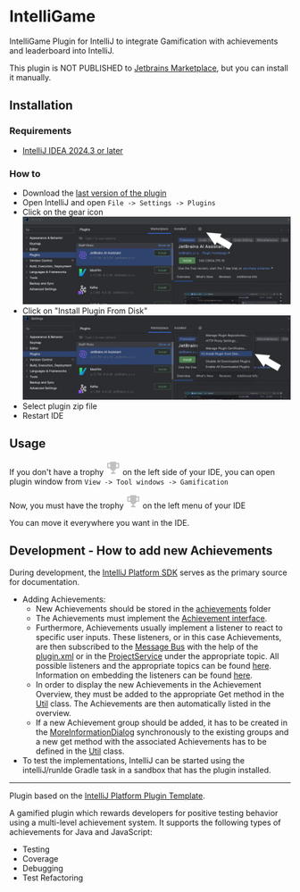 # IntelliGame
IntelliGame Plugin for IntelliJ to integrate Gamification with achievements and leaderboard into IntelliJ.

This plugin is NOT PUBLISHED to [Jetbrains Marketplace](https://plugins.jetbrains.com), but you can install it manually.

## Installation
### Requirements
- [IntelliJ IDEA 2024.3 or later](https://www.jetbrains.com/idea/download)
### How to
- Download the [last version of the plugin](https://github.com/ThibBer/IntelliGame/tags)
- Open IntelliJ and open ``File -> Settings -> Plugins``
- Click on the gear icon 
![cog-wheel.jpg](docs/cog-wheel.jpg)
- Click on "Install Plugin From Disk"
![install-from-disks.jpg](docs/install-from-disks.jpg)
- Select plugin zip file
- Restart IDE

## Usage
If you don't have a trophy ![trophy-tool-window.svg](src/main/resources/icons/trophy-tool-window.svg) on the left side of your IDE, you can open plugin window from ``View -> Tool windows -> Gamification``

Now, you must have the trophy ![trophy-tool-window.svg](src/main/resources/icons/trophy-tool-window.svg) on the left menu of your IDE

You can move it everywhere you want in the IDE.

## Development - How to add new Achievements

During development, the [IntelliJ Platform SDK](https://plugins.jetbrains.com/docs/intellij/welcome.html) serves as the primary source for documentation.

- Adding Achievements:
  - New Achievements should be stored in the [achievements](src/main/kotlin/de/uni_passau/fim/se2/intelligame/achievements) folder
  - The Achievements must implement the [Achievement interface](src/main/kotlin/de/uni_passau/fim/se2/intelligame/achievements/Achievement.kt).
  - Furthermore, Achievements usually implement a listener to react to specific user inputs. 
  These listeners, or in this case Achievements, are then subscribed to the [Message Bus](https://plugins.jetbrains.com/docs/intellij/messaging-infrastructure.html) with the help of the [plugin.xml](src/main/resources/META-INF/plugin.xml) or in the [ProjectService](src/main/kotlin/de/uni_passau/fim/se2/intelligame/services/ProjectService.kt) under the appropriate topic. 
  All possible listeners and the appropriate topics can be found [here](https://plugins.jetbrains.com/docs/intellij/extension-point-list.html#intellij-platform-listeners).
  Information on embedding the listeners can be found [here](https://plugins.jetbrains.com/docs/intellij/plugin-listeners.html).
  - In order to display the new Achievements in the Achievement Overview, they must be added to the appropriate Get method in the [Util](src/main/kotlin/de/uni_passau/fim/se2/intelligame/services/Util.kt) class. The Achievements are then automatically listed in the overview.
  - If a new Achievement group should be added, it has to be created in the [MoreInformationDialog](src/main/kotlin/de/uni_passau/fim/se2/intelligame/components/MoreInformationDialog.kt) synchronously to the existing groups and a new get method with the associated Achievements has to be defined in the [Util](src/main/kotlin/de/uni_passau/fim/se2/intelligame/services/Util.kt) class.
- To test the implementations, IntelliJ can be started using the intelliJ/runIde Gradle task in a sandbox that has the plugin installed.


---
Plugin based on the [IntelliJ Platform Plugin Template][template].

[template]: https://github.com/JetBrains/intellij-platform-plugin-template

<!-- Plugin description -->
A gamified plugin which rewards developers for positive testing behavior using a multi-level achievement system. It supports the following types of achievements for Java and JavaScript:

- Testing
- Coverage
- Debugging
- Test Refactoring
<!-- Plugin description end -->
